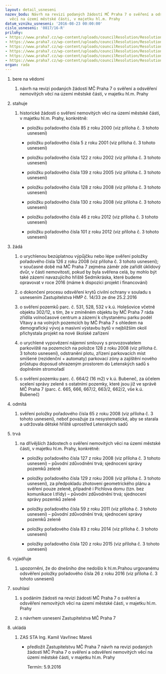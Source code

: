 ```yaml
---
layout: detail_usneseni
nazev_bodu: Návrh na revizi podaných žádostí MČ Praha 7 o svěření a odsvěření nemovitých
  věcí na území městské části, v majetku hl.m. Prahy
datum_vzniku_usneseni: '2016-08-23 00:00:00'
cislo_usneseni: '0817/16-R'
prilohy:
- https://www.praha7.cz/wp-content/uploads/councilResolution/Resolutions/27795/export/DZ_revizeMHMP0916~95086.docx
- https://www.praha7.cz/wp-content/uploads/councilResolution/Resolutions/27795/export/02_revizeMHMP0916~95085.xls
- https://www.praha7.cz/wp-content/uploads/councilResolution/Resolutions/27795/export/03_revizeMHMP0916~95084.xls
- https://www.praha7.cz/wp-content/uploads/councilResolution/Resolutions/27795/export/04_revizeMHMP0916~95083.doc
- https://www.praha7.cz/wp-content/uploads/councilResolution/Resolutions/27795/export/05_revizeMHMP0916~95082.pdf
- https://www.praha7.cz/wp-content/uploads/councilResolution/Resolutions/27795/export/export~298033.pdf
organ: rada
---
```

<ol id="urzList" class="urzList_view"><li id="" class="urzClass1"><span name="1">bere na vědomí</span><ol class="urzOlClass"><li style="text-align: left;" id="" class="urzClass2"><span><p>návrh na revizi podaných žádostí MČ Praha 7 o svěření a odsvěření nemovitých věcí na území městské části, v majetku hl.m. Prahy</p></span></li></ol></li><li id="" class="urzClass1"><span name="27">stahuje</span><ol class="urzOlClass"><li style="text-align: left;" id="" class="urzClass2"><span><p>historické žádosti o svěření nemovitých věcí na území městské části, v majetku hl.m. Prahy, konkrétně:</p></span><ul class="urzUlClass"><li style="text-align: left;" id="" class="urzClass3"><span><p>položku pořadového čísla 85 z roku 2000 (viz příloha č. 3 tohoto usnesení)</p></span></li><li style="text-align: left;" id="" class="urzClass3"><span><p>položku pořadového čísla&nbsp;5 z roku 2001 (viz příloha č. 3 tohoto usnesení)</p></span></li><li style="text-align: left;" id="" class="urzClass3"><span><p>položku pořadového čísla&nbsp;122 z roku 2002 (viz příloha č. 3 tohoto usnesení)</p></span></li><li style="text-align: left;" id="" class="urzClass3"><span><p>položku pořadového čísla&nbsp;139 z roku 2005 (viz příloha č. 3 tohoto usnesení)</p></span></li><li style="text-align: left;" id="" class="urzClass3"><span><p>položku pořadového čísla&nbsp;128 z roku 2008 (viz příloha č. 3 tohoto usnesení)</p></span></li><li style="text-align: left;" id="" class="urzClass3"><span><p>položku pořadového čísla&nbsp;130 z roku 2008 (viz příloha č. 3 tohoto usnesení)</p></span></li><li style="text-align: left;" id="" class="urzClass3"><span><p>položku pořadového čísla&nbsp;46 z roku 2012 (viz příloha č. 3 tohoto usnesení)</p></span></li><li style="text-align: left;" id="" class="urzClass3"><span><p>položku pořadového čísla&nbsp;101 z roku 2012 (viz příloha č. 3 tohoto usnesení)</p></span></li></ul></li></ol></li><li id="" class="urzClass1"><span name="86">žádá</span><ol class="urzOlClass"><li style="text-align: left;" id="" class="urzClass2"><span><p>o urychlenou bezúplatnou výpůjčku nebo lépe svěření položky pořadového čísla 126 z roku 2008 (viz příloha č. 3 tohoto usnesení); v současné době má MČ Praha 7 zejména záměr zde zařídit úklidový dvůr, v části nemovitosti, pokud by byla svěřena celá, by mohlo být také zázemí navazujícího hřiště Sedmikráska, které budeme opravovat v roce 2016 (máme k dispozici projekt i financování)</p></span></li><li style="text-align: left;" id="" class="urzClass2"><span><p>o dokončení procesu odsvěření krytů civilní ochrany v souladu s usnesením Zastupitelstva HMP č. 14/33 ze dne 25.2.2016</p></span></li><li style="text-align: left;" id="" class="urzClass2"><span><p>o svěření pozemků parc. č. 531, 528, 532 v k.ú. Holešovice včetně objektu 302/12, s tím, že v zmíněném objektu by MČ Praha 7 ráda zřídila volnočasové centrum a zázemí k chystanému parku podél Vltavy a na volných pozemcích by MČ Praha 7 s ohledem na demografický vývoj a masivní výstavbu bytů v nejbližším okolí přichystala projekt na nové školské zařízení</p></span></li><li style="text-align: left;" id="" class="urzClass2"><span><p>o urychlené vypovězení nájemní smlouvy s provozovatelem parkoviště na pozemcích na položce 128 z roku 2008 (viz příloha č. 3 tohoto usnesení), odstranění plotu, zřízení parkovacích míst smíšené (rezidenční + automaty) parkovací zóny a zajištění nového průstupu doposud ohrazeným prostorem do Letenských sadů s doplněním stromořadí</p></span></li><li style="text-align: left;" id="" class="urzClass2"><span><p>o svěření pozemku parc. č. 664/2 (16 m2) v k.ú. Bubeneč, za účelem scelení správy zeleně s ostatními pozemky, které jsou již ve správě MČ Praha 7 (parc. č. 665, 666, 667/2, 663/2, 662/2, vše k.ú. Bubeneč)</p></span></li></ol></li><li id="" class="urzClass1"><span name="87">odmítá</span><ol class="urzOlClass"><li style="text-align: left;" id="" class="urzClass2"><span><p>svěření položky pořadového čísla 65 z roku 2008 (viz příloha č. 3 tohoto usnesení), neboť považuje za nesystematické, aby se starala a udržovala dětské hřiště uprostřed Letenských sadů</p></span></li></ol></li><li id="" class="urzClass1"><span name="30">trvá</span><ol class="urzOlClass"><li style="text-align: left;" id="" class="urzClass2"><span><p>na dřívějších žádostech o svěření nemovitých věcí na území městské části, v majetku hl.m. Prahy, konkrétně:</p></span><ul class="urzUlClass"><li style="text-align: left;" id="" class="urzClass3"><span><p>položky pořadového čísla 127 z roku 2008 (viz příloha č. 3 tohoto usnesení) – původní zdůvodnění trvá; sjednocení správy pozemků zeleně</p></span></li><li style="text-align: left;" id="" class="urzClass3"><span><p>položky pořadového čísla 129 z roku 2008 (viz příloha č. 3 tohoto usnesení), za předpokladu zhotovení geometrického plánu a svěření pouze zeleně, případně i Pichlova domu (tzn. bez komunikace I.třídy) – původní zdůvodnění trvá; sjednocení správy pozemků zeleně</p></span></li><li style="text-align: left;" id="" class="urzClass3"><span><p>položky pořadového čísla 59 z roku 2011 (viz příloha č. 3 tohoto usnesení) – původní zdůvodnění trvá; sjednocení správy pozemků zeleně</p></span></li><li style="text-align: left;" id="" class="urzClass3"><span><p>položky pořadového čísla 83 z roku 2014 (viz příloha č. 3 tohoto usnesení)</p></span></li><li style="text-align: left;" id="" class="urzClass3"><span><p>položky pořadového čísla 120 z roku 2015 (viz příloha č. 3 tohoto usnesení)</p></span></li></ul></li></ol></li><li id="" class="urzClass1"><span name="83">vyjadřuje</span><ol class="urzOlClass"><li style="text-align: left;" id="" class="urzClass2"><span><p>upozornění, že do dnešního dne nedošlo k hl.m.Prahou urgovanému odsvěření položky pořadového čísla 26 z roku 2016 (viz příloha č. 3 tohoto usnesení)</p></span></li></ol></li><li id="" class="urzClass1"><span name="26">souhlasí</span><ol class="urzOlClass"><li style="text-align: left;" id="" class="urzClass2"><span><p>s podáním žádosti na revizi žádostí MČ Praha 7 o svěření a odsvěření nemovitých věcí na území městské části, v majetku hl.m. Prahy</p></span></li><li style="text-align: left;" id="" class="urzClass2"><span><p>s návrhem usnesení Zastupitelstva MČ Praha 7</p></span></li></ol></li><li class="urzClass1" id="urzUkoly"><span name="1">ukládá</span><ol class="urzOlClass"><li class="urzClass2"><span><p>ZAS STA Ing. Kamil Vavřinec Mareš</p></span><ul class="urzUlClass"><li class="urzClass3"><span><p>předložit Zastupitelstvu MČ Praha 7 návrh na revizi podaných žádostí MČ Praha 7 o svěření a odsvěření nemovitých věcí na území městské části, v majetku hl.m. Prahy</p></span><span class="urzUkolTermin">  Termín:&nbsp;5.9.2016</span></li></ul></li></ol></li></ol>